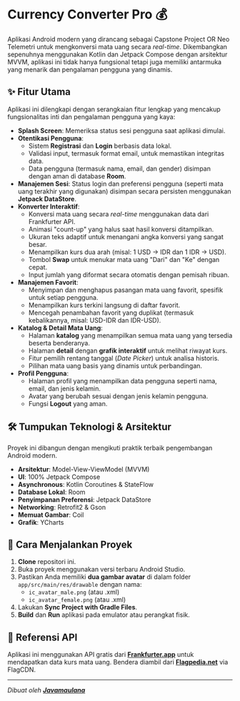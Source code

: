 # Currency Converter Pro 💰

Aplikasi Android modern yang dirancang sebagai Capstone Project OR Neo Telemetri untuk mengkonversi mata uang secara *real-time*. 
Dikembangkan sepenuhnya menggunakan Kotlin dan Jetpack Compose dengan arsitektur MVVM, aplikasi ini tidak hanya fungsional 
tetapi juga memiliki antarmuka yang menarik dan pengalaman pengguna yang dinamis.


## ✨ Fitur Utama
Aplikasi ini dilengkapi dengan serangkaian fitur lengkap yang mencakup fungsionalitas inti dan pengalaman pengguna yang kaya:

* **Splash Screen**: Memeriksa status sesi pengguna saat aplikasi dimulai. 
* **Otentikasi Pengguna**:
    * Sistem **Registrasi** dan **Login** berbasis data lokal. 
    * Validasi input, termasuk format email, untuk memastikan integritas data. 
    * Data pengguna (termasuk nama, email, dan gender) disimpan dengan aman di database **Room**. 
* **Manajemen Sesi**: Status login dan preferensi pengguna (seperti mata uang terakhir yang digunakan) disimpan secara persisten menggunakan **Jetpack DataStore**. 
* **Konverter Interaktif**:
    * Konversi mata uang secara *real-time* menggunakan data dari Frankfurter API. 
    * Animasi "count-up" yang halus saat hasil konversi ditampilkan.
    * Ukuran teks adaptif untuk menangani angka konversi yang sangat besar.
    * Menampilkan kurs dua arah (misal: 1 USD -> IDR dan 1 IDR -> USD).
    * Tombol **Swap** untuk menukar mata uang "Dari" dan "Ke" dengan cepat.
    * Input jumlah yang diformat secara otomatis dengan pemisah ribuan.
* **Manajemen Favorit**:
    * Menyimpan dan menghapus pasangan mata uang favorit, spesifik untuk setiap pengguna. 
    * Menampilkan kurs terkini langsung di daftar favorit. 
    * Mencegah penambahan favorit yang duplikat (termasuk kebalikannya, misal: USD-IDR dan IDR-USD).
* **Katalog & Detail Mata Uang**:
    * Halaman **katalog** yang menampilkan semua mata uang yang tersedia beserta benderanya.
    * Halaman **detail** dengan **grafik interaktif** untuk melihat riwayat kurs.
    * Fitur pemilih rentang tanggal (*Date Picker*) untuk analisa historis.
    * Pilihan mata uang basis yang dinamis untuk perbandingan.
* **Profil Pengguna**:
    * Halaman profil yang menampilkan data pengguna seperti nama, email, dan jenis kelamin. 
    * Avatar yang berubah sesuai dengan jenis kelamin pengguna.
    * Fungsi **Logout** yang aman. 

## 🛠️ Tumpukan Teknologi & Arsitektur

Proyek ini dibangun dengan mengikuti praktik terbaik pengembangan Android modern.

* **Arsitektur**: Model-View-ViewModel (MVVM) 
* **UI**: 100% Jetpack Compose
* **Asynchronous**: Kotlin Coroutines & StateFlow 
* **Database Lokal**: Room 
* **Penyimpanan Preferensi**: Jetpack DataStore 
* **Networking**: Retrofit2 & Gson 
* **Memuat Gambar**: Coil
* **Grafik**: YCharts

## 🚀 Cara Menjalankan Proyek

1.  **Clone** repositori ini.
2.  Buka proyek menggunakan versi terbaru Android Studio.
3.  Pastikan Anda memiliki **dua gambar avatar** di dalam folder `app/src/main/res/drawable` dengan nama:
    * `ic_avatar_male.png` (atau .xml)
    * `ic_avatar_female.png` (atau .xml)
4.  Lakukan **Sync Project with Gradle Files**.
5.  **Build** dan **Run** aplikasi pada emulator atau perangkat fisik.

## 🔗 Referensi API
Aplikasi ini menggunakan API gratis dari [**Frankfurter.app**](https://www.frankfurter.app/docs/) untuk mendapatkan data kurs mata uang. 
Bendera diambil dari [**Flagpedia.net**](https://flagpedia.net) via FlagCDN.

---
*Dibuat oleh [**Javamaulana**](https://github.com/javamaulana)*
